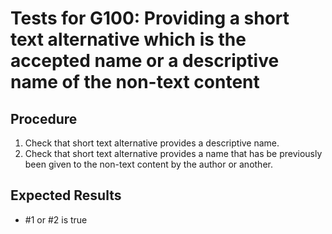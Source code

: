 # Tests for G100: Providing a short text alternative which is the accepted name or a descriptive name of the non-text content

## Procedure

1. Check that short text alternative provides a descriptive name.
2. Check that short text alternative provides a name that has be previously been given to the non-text content by the author or another.

## Expected Results

- #1 or #2 is true
